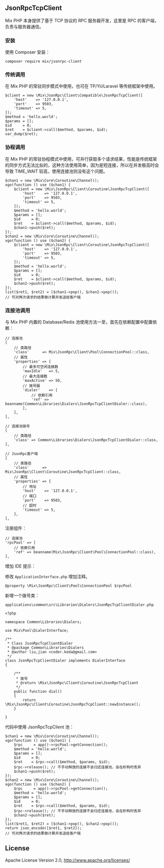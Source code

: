 ## JsonRpcTcpClient

Mix PHP 本身提供了基于 TCP 协议的 RPC 服务器开发，这里是 RPC 的客户端，负责与服务器通信。

### 安装

使用 Composer 安装：

```
composer require mix/jsonrpc-client
```

### 传统调用

在 Mix PHP 的常驻同步模式中使用，也可在 TP/Yii/Laravel 等传统框架中使用。

```
$client = new \Mix\JsonRpc\Client\Compatible\JsonRpcTcpClient([
    'host'    => '127.0.0.1',
    'port'    => 9503,
    'timeout' => 5,
]);
$method = 'hello.world';
$params = [];
$id     = 0;
$ret    = $client->call($method, $params, $id);
var_dump($ret);
```

### 协程调用

在 Mix PHP 的常驻协程模式中使用，可并行获取多个请求结果，性能是传统框架的同步方式无法比拟的，这种方法使用简单，因为是短连接，所以在并发极高时会导致 TIME_WAIT 较高，使用连接池则没有这个问题。

```
$chan1 = new \Mix\Core\Coroutine\Channel();
xgo(function () use ($chan1) {
    $client = new \Mix\JsonRpc\Client\Coroutine\JsonRpcTcpClient([
        'host'    => '127.0.0.1',
        'port'    => 9503,
        'timeout' => 5,
    ]);
    $method = 'hello.world';
    $params = [];
    $id     = 0;
    $ret    = $client->call($method, $params, $id);
    $chan1->push($ret);
});
$chan2 = new \Mix\Core\Coroutine\Channel();
xgo(function () use ($chan2) {
    $client = new \Mix\JsonRpc\Client\Coroutine\JsonRpcTcpClient([
        'host'    => '127.0.0.1',
        'port'    => 9503,
        'timeout' => 5,
    ]);
    $method = 'hello.world';
    $params = [];
    $id     = 0;
    $ret    = $client->call($method, $params, $id);
    $chan2->push($ret);
});
list($ret1, $ret2) = [$chan1->pop(), $chan2->pop()];
// 可对两次请求的结果做计算并发送给客户端
```

### 连接池调用

与 Mix PHP 内置的 Database/Redis 池使用方法一至，首先在依赖配置中配置依赖：

```
// 连接池
[
    // 类路径
    'class'      => Mix\JsonRpc\Client\Pool\ConnectionPool::class,
    // 属性
    'properties' => [
        // 最多可空闲连接数
        'maxIdle'   => 5,
        // 最大连接数
        'maxActive' => 50,
        // 拨号器
        'dialer'    => [
            // 依赖引用
            'ref' => beanname(Common\Libraries\Dialers\JsonRpcTcpClientDialer::class),
        ],
    ],
],

// 连接池拨号
[
    // 类路径
    'class' => Common\Libraries\Dialers\JsonRpcTcpClientDialer::class,
],

// JsonRpc客户端
[
    // 类路径
    'class'      => Mix\JsonRpc\Client\Coroutine\JsonRpcTcpClient::class,
    // 属性
    'properties' => [
        // 地址
        'host'    => '127.0.0.1',
        // 端口
        'port'    => 9503,
        // 超时
        'timeout' => 5,
    ],
],
```

注册组件：

```
// 连接池
'rpcPool' => [
    // 依赖引用
    'ref' => beanname(Mix\JsonRpc\Client\Pool\ConnectionPool::class),
],
```

增加 IDE 提示：

修改 `ApplicationInterface.php` 增加注释。

```
@property \Mix\JsonRpc\Client\Pool\ConnectionPool $rpcPool
```

新增一个拨号类：

```
applications\common\src\Libraries\Dialers\JsonRpcTcpClientDialer.php
```

```
<?php

namespace Common\Libraries\Dialers;

use Mix\Pool\DialerInterface;

/**
 * Class JsonRpcTcpClientDialer
 * @package Common\Libraries\Dialers
 * @author liu,jian <coder.keda@gmail.com>
 */
class JsonRpcTcpClientDialer implements DialerInterface
{

    /**
     * 拨号
     * @return \Mix\JsonRpc\Client\Coroutine\JsonRpcTcpClient
     */
    public function dial()
    {
        return \Mix\JsonRpc\Client\Coroutine\JsonRpcTcpClient::newInstance();
    }

}

```

代码中使用 JsonRpcTcpClient 池：

```
$chan1 = new \Mix\Core\Coroutine\Channel();
xgo(function () use ($chan1) {
    $rpc     = app()->rpcPool->getConnection();
    $method = 'hello.world';
    $params = [];
    $id     = 0;
    $ret    = $rpc->call($method, $params, $id);
    $rpc->release(); // 不手动释放的连接不会归还连接池，会在析构时丢弃
    $chan1->push($ret);
});
$chan2 = new \Mix\Core\Coroutine\Channel();
xgo(function () use ($chan2) {
    $rpc     = app()->rpcPool->getConnection();
    $method = 'hello.world';
    $params = [];
    $id     = 0;
    $ret    = $rpc->call($method, $params, $id);
    $rpc->release(); // 不手动释放的连接不会归还连接池，会在析构时丢弃
    $chan2->push($ret);
});
list($ret1, $ret2) = [$chan1->pop(), $chan2->pop()];
return json_encode([$ret1, $ret2]);
// 可对两次请求的结果做计算并发送给客户端
```

## License

Apache License Version 2.0, http://www.apache.org/licenses/
